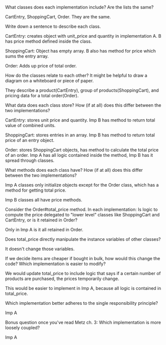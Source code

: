 What classes does each implementation include? Are the lists the same?

CartEntry, ShoppingCart, Order. They are the same.

Write down a sentence to describe each class.

CartEntry: creates object with unit_price and quantity in implementation A. B has price method defined inside the class.

ShoppingCart: Object has empty array. B also has method for price which sums the entry array.

Order: Adds up price of total order.

How do the classes relate to each other? It might be helpful to draw a diagram on a whiteboard or piece of paper.

They describe a product(CartEntry), group of products(ShoppingCart), and pricing data for a total order(Order).

What data does each class store? How (if at all) does this differ between the two implementations?

CartEntry: stores unit price and quantity. Imp B has method to return total value of combined units.

ShoppingCart: stores entries in an array. Imp B has method to return total price of an entry object.

Order: stores ShoppingCart objects, has method to calculate the total price of an order. Imp A has all logic contained inside the method, Imp B has it spread through classes.

What methods does each class have? How (if at all) does this differ between the two implementations?

Imp A classes only initialize objects except for the Order class, which has a method for getting total price.

Imp B classes all have price methods.

Consider the Order#total_price method. In each implementation:
Is logic to compute the price delegated to "lower level" classes like ShoppingCart and CartEntry, or is it retained in Order?

Only in Imp A is it all retained in Order.

Does total_price directly manipulate the instance variables of other classes?

It doesn't change those variables.

If we decide items are cheaper if bought in bulk, how would this change the code? Which implementation is easier to modify?

We would update total_price to include logic that says if a certain number of products are purchased, the prices temporarily change.

This would be easier to implement in Imp A, because all logic is contained in total_price.

Which implementation better adheres to the single responsibility principle?

Imp A

Bonus question once you've read Metz ch. 3: Which implementation is more loosely coupled?

Imp A
